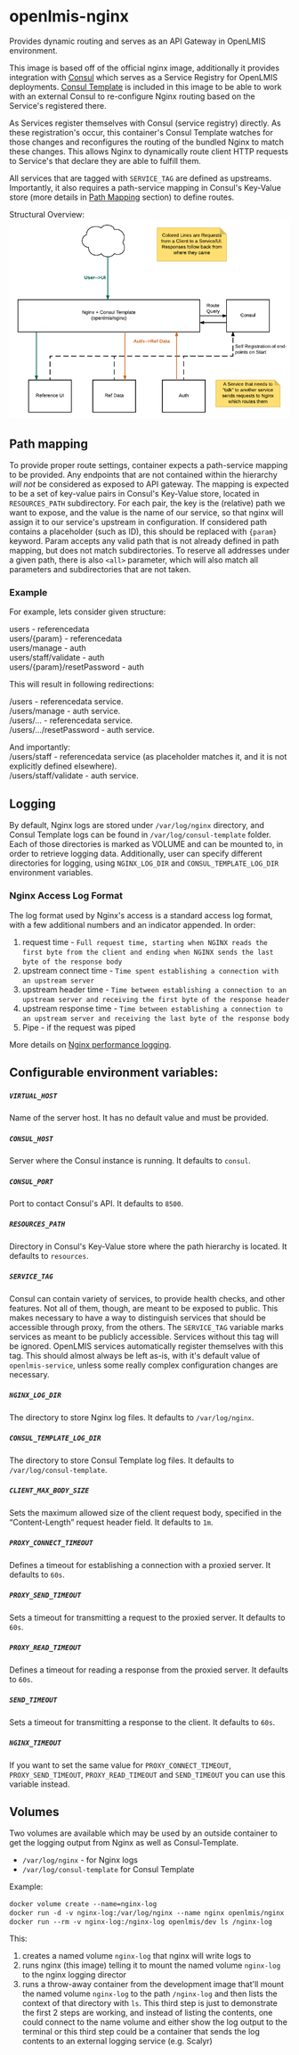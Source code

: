 # openlmis-nginx
Provides dynamic routing and serves as an API Gateway in OpenLMIS environment.

This image is based off of the official nginx image, additionally it provides integration with [Consul](https://www.consul.io/) which serves as a Service Registry for OpenLMIS deployments. [Consul Template](https://github.com/hashicorp/consul-template) is included in this image to be able to work with an external Consul to re-configure Nginx routing based on the Service's registered there.

As Services register themselves with Consul (service registry) directly.  As these registration's occur, this container's Consul Template watches for those changes and reconfigures the routing of the bundled Nginx to match these changes.  This allows Nginx to dynamically route client HTTP requests to Service's that declare they are able to fulfill them.

All services that are tagged with `SERVICE_TAG` are defined as upstreams. Importantly, it also requires a path-service mapping in Consul's Key-Value store (more details in [Path Mapping](#path-mapping) section) to define routes.

Structural Overview:
![alt text](docs/service-discovery-overview.png "Structural Diagram")

## Path mapping
To provide proper route settings, container expects a path-service mapping to be provided. Any endpoints that are not contained within the hierarchy _will not_ be considered as exposed to API gateway. The mapping is expected to be a set of key-value pairs in Consul's Key-Value store, located in `RESOURCES_PATH` subdirectory. For each pair, the key is the (relative) path we want to expose, and the value is the name of our service, so that nginx will assign it to our service's upstream in configuration. If considered path contains a placeholder (such as ID), this should be replaced with `{param}` keyword. Param accepts any valid path that is not already defined in path mapping, but does not match subdirectories. To reserve all addresses under a given path, there is also `<all>` parameter, which will also match all parameters and subdirectories that are not taken.

### Example
For example, lets consider given structure:

users - referencedata  
users/{param} - referencedata  
users/manage - auth  
users/staff/validate - auth  
users/{param}/resetPassword - auth

This will result in following redirections:

/users - referencedata service.  
/users/manage - auth service.  
/users/... - referencedata service.  
/users/.../resetPassword - auth service.  

And importantly:  
/users/staff - referencedata service (as placeholder matches it, and it is not explicitly defined elsewhere).  
/users/staff/validate - auth service.  

## Logging
By default, Nginx logs are stored under `/var/log/nginx` directory, and Consul Template logs can be found in `/var/log/consul-template` folder. Each of those directories is marked as VOLUME and can be mounted to, in order to retrieve logging data. Additionally, user can specify different directories for logging, using `NGINX_LOG_DIR` and `CONSUL_TEMPLATE_LOG_DIR` environment variables.

### Nginx Access Log Format

The log format used by Nginx's access is a standard access log format, with a few additional numbers and an indicator
appended.  In order:

1. request time - `Full request time, starting when NGINX reads the first byte from the client and ending when NGINX sends the last byte of the response body`
2. upstream connect time - `Time spent establishing a connection with an upstream server`
3. upstream header time - `Time between establishing a connection to an upstream server and receiving the first byte of the response header`
4. upstream response time - `Time between establishing a connection to an upstream server and receiving the last byte of the response body`
5. Pipe - if the request was piped

More details on [Nginx performance logging](https://www.nginx.com/blog/using-nginx-logging-for-application-performance-monitoring).

## Configurable environment variables:
##### `VIRTUAL_HOST`
Name of the server host. It has no default value and must be provided.

##### `CONSUL_HOST`
Server where the Consul instance is running. It defaults to `consul`.

##### `CONSUL_PORT`
Port to contact Consul's API. It defaults to `8500`.

##### `RESOURCES_PATH`
Directory in Consul's Key-Value store where the path hierarchy is located. It defaults to `resources`.

##### `SERVICE_TAG`
Consul can contain variety of services, to provide health checks, and other features. Not all of them, though, are meant to be exposed to public. This makes necessary to have a way to distinguish services that should be accessible through proxy, from the others. The `SERVICE_TAG` variable marks services as meant to be publicly accessible. Services without this tag will be ignored. OpenLMIS services automatically register themselves with this tag. This should almost always be left as-is, with it's default value of `openlmis-service`, unless some really complex configuration changes are necessary.

##### `NGINX_LOG_DIR`
The directory to store Nginx log files. It defaults to `/var/log/nginx`.

##### `CONSUL_TEMPLATE_LOG_DIR`
The directory to store Consul Template log files. It defaults to `/var/log/consul-template`.

##### `CLIENT_MAX_BODY_SIZE`
Sets the maximum allowed size of the client request body, specified in the “Content-Length” request header field. It defaults to `1m`.

##### `PROXY_CONNECT_TIMEOUT`
Defines a timeout for establishing a connection with a proxied server. It defaults to `60s`.

##### `PROXY_SEND_TIMEOUT`
Sets a timeout for transmitting a request to the proxied server. It defaults to `60s`.

##### `PROXY_READ_TIMEOUT`
Defines a timeout for reading a response from the proxied server. It defaults to `60s`.

##### `SEND_TIMEOUT`
Sets a timeout for transmitting a response to the client. It defaults to `60s`.

##### `NGINX_TIMEOUT`
If you want to set the same value for `PROXY_CONNECT_TIMEOUT`, `PROXY_SEND_TIMEOUT`, `PROXY_READ_TIMEOUT` and `SEND_TIMEOUT` you can use this variable instead.


## Volumes

Two volumes are available which may be used by an outside container to get the logging output from Nginx as well as Consul-Template.

* `/var/log/nginx` - for Nginx logs
* `/var/log/consul-template` for Consul Template

Example:

```
docker volume create --name=nginx-log
docker run -d -v nginx-log:/var/log/nginx --name nginx openlmis/nginx
docker run --rm -v nginx-log:/nginx-log openlmis/dev ls /nginx-log
```

This:

1. creates a named volume `nginx-log` that nginx will write logs to
2. runs nginx (this image) telling it to mount the named volume `nginx-log` to the nginx logging director
2. runs a throw-away container from the development image that'll mount the named volume `nginx-log` to the path `/nginx-log` and then lists the context of that directory with `ls`.  This third step is just to demonstrate the first 2 steps are working, and instead of listing the contents, one could connect to the name volume and either show the log output to the terminal or this third step could be a container that sends the log contents to an external logging service (e.g. Scalyr)
